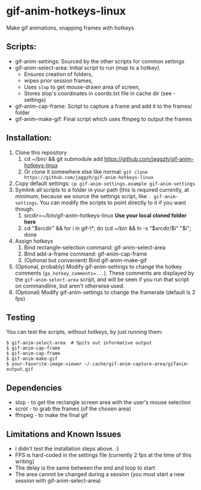 # gif-anim-hotkeys-linux

Make gif animations, snapping frames with hotkeys

## Scripts:

* gif-anim-settings: Sourced by the other scripts for common settings
* gif-anim-select-area: Initial script to run (map to a hotkey).
	* Ensures creation of folders,
	* wipes prior session frames,
	* Uses `slop` to get mouse-drawn area of screen,
	* Stores slop's coordinates in coords.txt file in cache dir (see -settings)
* gif-anim-cap-frame: Script to capture a frame and add it to the frames/ folder
* gif-anim-make-gif: Final script which uses ffmpeg to output the frames

## Installation:
1. Clone this repository
	1. cd ~/bin/ && git submodule add https://github.com/jaggzh/gif-anim-hotkeys-linux
	1. Or clone it somewhere else like normal: `git clone https://github.com/jaggzh/gif-anim-hotkeys-linux`
1. Copy default settings: `cp gif-anim-settings.example gif-anim-settings`
1. Symlink all scripts to a folder in your path (this is required currently, at minimum, because we source the settings script, like `. gif-anim-settings`.  You can modify the scripts to point directly to it if you want though.
	1. srcdir=~/bin/gif-anim-hotkeys-linux  **Use your local cloned folder here**
	1. cd "$srcdir" && for i in gif-\*; do (cd ~/bin && ln -s "$srcdir/$i" "$i"; done
1. Assign hotkeys
	1. Bind rectangle-selection command: gif-anim-select-area
	1. Bind add-a-frame command: gif-anim-cap-frame
	1. (Optional but convenient) Bind gif-anim-make-gif
1. (Optional, probably) Modify gif-anim-settings to change the hotkey comments (`ga_hotkey_comments=...`). These comments are displayed by the `gif-anim-select-area` script, and will be seen if you run that script on commandline, but aren't otherwise used.
1. (Optional) Modify gif-anim-settings to change the framerate (default is 2 fps)

## Testing

You can test the scripts, without hotkeys, by just running them:
```
$ gif-anim-select-area  # Spits out informative output
$ gif-anim-cap-frame
$ gif-anim-cap-frame
$ gif-anim-make-gif
$ your-favorite-image-viewer ~/.cache/gif-anim-capture-area/gifanim-output.gif
```

## Dependencies

* slop - to get the rectangle screen area with the user's mouse selection
* scrot - to grab the frames (of the chosen area)
* ffmpeg - to make the final gif

## Limitations and Known Issues

* I didn't test the installation steps above. :}
* FPS is hard-coded in the settings file (currently 2 fps at the time of this writing)
* The delay is the same between the end and loop to start
* The area cannot be changed during a session (you must start a new session with gif-anim-select-area)
